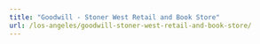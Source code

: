 ```yaml
---
title: "Goodwill - Stoner West Retail and Book Store"
url: /los-angeles/goodwill-stoner-west-retail-and-book-store/
---
```

